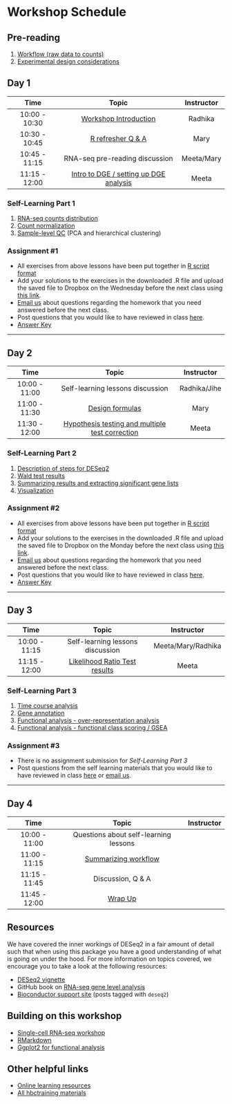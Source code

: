 # Workshop Schedule

## Pre-reading

1. [Workflow (raw data to counts)](../lessons/01a_RNAseq_processing_workflow.md)
1. [Experimental design considerations](https://hbctraining.github.io/Intro-to-rnaseq-hpc-salmon/lessons/experimental_planning_considerations.html)

## Day 1

| Time            |  Topic  | Instructor |
|:------------------------:|:------------------------------------------------:|:--------:|
| 10:00 - 10:30 | [Workshop Introduction](../lectures/Intro_to_workshop.pdf) | Radhika |
| 10:30 - 10:45 | [R refresher Q & A](../lessons/R_refresher.md) | Mary |
| 10:45 - 11:15 | RNA-seq pre-reading discussion | Meeta/Mary |
| 11:15 - 12:00 | [Intro to DGE / setting up DGE analysis](../lessons/01b_DGE_setup_and_overview.md) | Meeta |

### Self-Learning Part 1

1. [RNA-seq counts distribution](../lessons/01c_RNAseq_count_distribution.md)
1. [Count normalization](../lessons/02_DGE_count_normalization.md)
1. [Sample-level QC](../lessons/03_DGE_QC_analysis.md) (PCA and hierarchical clustering)

### Assignment #1
* All exercises from above lessons have been put together in [R script format](../homework/DGE_assignment_1.R)
* Add your solutions to the exercises in the downloaded .R file and upload the saved file to Dropbox on the Wednesday before the next class using [this link](https://www.dropbox.com/request/7Ax0Dc8lOzaQkBjKxHKl).
* [Email us](mailto:hbctraining@hsph.harvard.edu) about questions regarding the homework that you need answered before the next class.
* Post questions that you would like to have reviewed in class [here](https://PollEv.com/hbctraining945).
* [Answer Key](../homework/DGE_assignment_1_answer_key.R)

---

## Day 2

| Time            |  Topic  | Instructor |
|:------------------------:|:------------------------------------------------:|:--------:|
| 10:00 - 11:00 | Self-learning lessons discussion | Radhika/Jihe |
| 11:00 - 11:30 | [Design formulas](../lessons/04a_design_formulas.md)  | Mary |
| 11:30 - 12:00 | [Hypothesis testing and multiple test correction](../lessons/05a_hypothesis_testing.md) | Meeta |

### Self-Learning Part 2
1. [Description of steps for DESeq2](../lessons/04b_DGE_DESeq2_analysis.md)
1. [Wald test results](../lessons/05b_wald_test_results.md)
1. [Summarizing results and extracting significant gene lists](../lessons/05c_summarizing_results.md)
1. [Visualization](../lessons/06_DGE_visualizing_results.md)

### Assignment #2
* All exercises from above lessons have been put together in [R script format](../homework/DGE_assignment_2.R)
* Add your solutions to the exercises in the downloaded .R file and upload the saved file to Dropbox on the Monday before the next class using [this link](https://www.dropbox.com/request/wSqdWLxzdEA79WYOPoNr).
* [Email us](mailto:hbctraining@hsph.harvard.edu) about questions regarding the homework that you need answered before the next class.
* Post questions that you would like to have reviewed in class [here](https://PollEv.com/hbctraining945).
* [Answer Key](../homework/DGE_assignment_2_answer_key.R)

---

## Day 3

| Time            |  Topic  | Instructor |
|:------------------------:|:------------------------------------------------:|:--------:|
| 10:00 - 11:15 | Self-learning lessons discussion | Meeta/Mary/Radhika |
| 11:15 - 12:00 | [Likelihood Ratio Test results](../lessons/08a_DGE_LRT_results.md) | Meeta |

### Self-Learning Part 3
1. [Time course analysis](../lessons/08b_time_course_analyses.md)
1. [Gene annotation](../lessons/genomic_annotation.md)
1. [Functional analysis - over-representation analysis](../lessons/10_FA_over-representation_analysis.md)
1. [Functional analysis - functional class scoring / GSEA](../lessons/11_FA_functional_class_scoring.md)

### Assignment #3
* There is no assignment submission for *Self-Learning Part 3*
* Post questions from the self learning materials that you would like to have reviewed in class [here](https://PollEv.com/hbctraining945) or [email us](mailto:hbctraining@hsph.harvard.edu).

---

## Day 4

| Time            |  Topic  | Instructor |
|:------------------------:|:------------------------------------------------:|:--------:|
| 10:00 - 11:00 | Questions about self-learning lessons |  |
| 11:00 - 11:15 | [Summarizing workflow](../lessons/07_DGE_summarizing_workflow.md) |  |
| 11:15 - 11:45 | Discussion, Q & A |  |
| 11:45 - 12:00 | [Wrap Up](../lectures/R_nanocourse_wrapup_online.pdf) |  |


## Resources
We have covered the inner workings of DESeq2 in a fair amount of detail such that when using this package you have a good understanding of what is going on under the hood. For more information on topics covered, we encourage you to take a look at the following resources:

* [DESeq2 vignette](http://bioconductor.org/packages/devel/bioc/vignettes/DESeq2/inst/doc/DESeq2.html#theory-behind-deseq2)
* GitHub book on [RNA-seq gene level analysis](http://genomicsclass.github.io/book/pages/rnaseq_gene_level.html)
* [Bioconductor support site](https://support.bioconductor.org/t/deseq2/) (posts tagged with `deseq2`) 

## Building on this workshop
* [Single-cell RNA-seq workshop](https://hbctraining.github.io/scRNA-seq/)
* [RMarkdown](https://hbctraining.github.io/Training-modules/Rmarkdown/)
* [Ggplot2 for functional analysis](https://hbctraining.github.io/Training-modules/Tidyverse_ggplot2/lessons/ggplot2.html)

## Other helpful links
* [Online learning resources](https://hbctraining.github.io/bioinformatics_online/lists/online_trainings.html)
* [All hbctraining materials](https://hbctraining.github.io/main)
